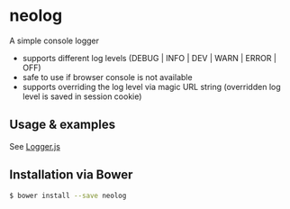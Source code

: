 # neolog
A simple console logger

* supports different log levels (DEBUG | INFO | DEV | WARN | ERROR | OFF)
* safe to use if browser console is not available
* supports overriding the log level via magic URL string
  (overridden log level is saved in session cookie)

## Usage & examples 
See [Logger.js](./src/Logger.js)

## Installation via Bower
```sh
$ bower install --save neolog
```

